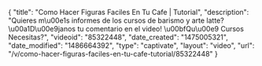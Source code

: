 {
    "title": "Como Hacer Figuras Faciles En Tu Cafe | Tutorial",
    "description": "Quieres m\u00e1s informes de los cursos de barismo y arte latte? \u00a1D\u00e9janos tu comentario en el video! \u00bfQu\u00e9 Cursos Necesitas?",
    "videoid": "85322448",
    "date_created": "1475005321",
    "date_modified": "1486664392",
    "type": "captivate",
    "layout": "video",
    "url": "\/v\/como-hacer-figuras-faciles-en-tu-cafe-tutorial\/85322448"
}